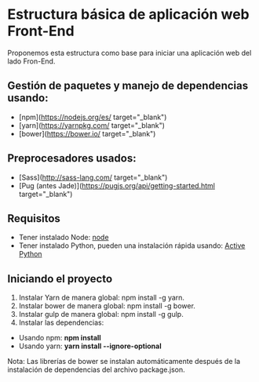 # Estructura básica de aplicación web Front-End
Proponemos esta estructura como base para iniciar una aplicación web del lado Fron-End.

## Gestión de paquetes y manejo de dependencias usando:
* [npm](https://nodejs.org/es/ target="_blank")
* [yarn](https://yarnpkg.com/ target="_blank")
* [bower](https://bower.io/ target="_blank")

## Preprocesadores usados:
* [Sass](http://sass-lang.com/ target="_blank")
* [Pug (antes Jade)](https://pugjs.org/api/getting-started.html target="_blank")


## Requisitos

* Tener instalado Node: <a href="http://nodejs.org/" target="_blank">node</a>
* Tener instalado Python, pueden una instalación rápida usando: <a href="http://www.activestate.com/activepython" target="_blank">Active Python</a>

## Iniciando el proyecto
1. Instalar Yarn de manera global: npm install -g yarn.
2. Instalar bower de manera global: npm install -g bower.
3. Instalar gulp de manera global: npm install -g gulp.
4. Instalar las dependencias:
  - Usando npm: **npm install**
  - Usando yarn: **yarn install --ignore-optional**

Nota: Las librerías de bower se instalan automáticamente después de la instalación de dependencias del archivo package.json.
